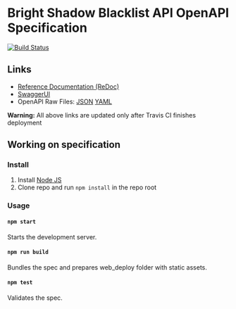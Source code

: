 # Bright Shadow Blacklist API OpenAPI Specification

[![Build Status](https://travis-ci.org/grey-systems/bright-shadow-blacklist-api-doc.svg?branch=master)](https://travis-ci.org/grey-systems/bright-shadow-blacklist-api-doc)

## Links

- [Reference Documentation (ReDoc)](https://grey-systems.github.io/bright-shadow-blacklist-api-doc/)
- [SwaggerUI](https://grey-systems.github.io/bright-shadow-blacklist-api-doc/swagger-ui/)
- OpenAPI Raw Files: [JSON](https://grey-systems.github.io/bright-shadow-blacklist-api-doc/openapi.json) [YAML](https://grey-systems.github.io/bright-shadow-blacklist-api-doc/openapi.yaml)

**Warning:** All above links are updated only after Travis CI finishes deployment

## Working on specification

### Install

1. Install [Node JS](https://nodejs.org/)
2. Clone repo and run `npm install` in the repo root

### Usage

#### `npm start`

Starts the development server.

#### `npm run build`

Bundles the spec and prepares web_deploy folder with static assets.

#### `npm test`

Validates the spec.
